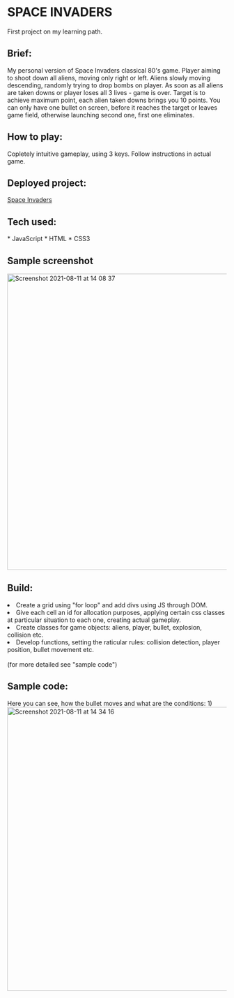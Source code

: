 # SPACE INVADERS
First project on my learning path.

<h2>Brief:</h2>
My personal version of Space Invaders classical 80's game. Player aiming to shoot down all aliens, moving only right or left. Aliens slowly moving descending, randomly trying to drop bombs on player. As soon as all aliens are taken downs or player loses all 3 lives - game is over. Target is to achieve maximum point, each alien taken downs brings you 10 points. You can only have one bullet on screen, before it reaches the target or leaves game field, otherwise launching second one, first one eliminates.

<h2>How to play:</h2>
Copletely intuitive gameplay, using 3 keys. Follow instructions in actual game.

<h2>Deployed project:</h2>
<a href="https://taraskiricenko.github.io/Project-1/">Space Invaders</a>

<h2>Tech used:</h2>
* JavaScript
* HTML
* CSS3

<h2>Sample screenshot</h2>
<img width="678" alt="Screenshot 2021-08-11 at 14 08 37" src="https://user-images.githubusercontent.com/81250034/129019683-2485fda7-d442-4a88-b1dc-919b2bef0872.png">

<h2>Build:</h2>
<li>Create a grid using "for loop" and add divs using JS through DOM.</li>
<li>Give each cell an id for allocation purposes, applying certain css classes at particular situation to each one, creating actual gameplay.</li>
<li>Create classes for game objects: aliens, player, bullet, explosion, collision etc.</li>
<li>Develop functions, setting the raticular rules: collision detection, player position, bullet movement etc.</li>
<br>
(for more detailed see "sample code")
    
<h2>Sample code:</h2>
Here you can see, how the bullet moves and what are the conditions:
1) 
<img width="650" alt="Screenshot 2021-08-11 at 14 34 16" src="https://user-images.githubusercontent.com/81250034/129022002-e2b971bb-f0b6-46b3-bea9-0d6df0625ee4.png">
